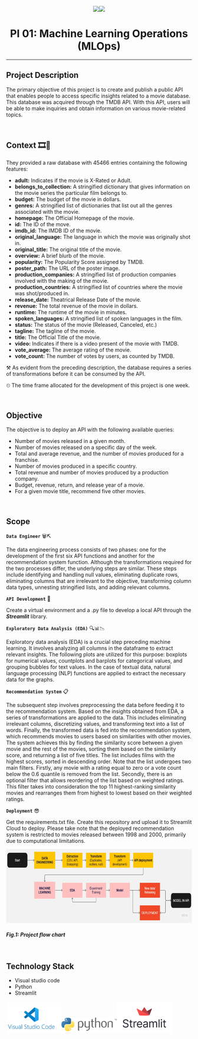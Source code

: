 <p align=center><img src=https://d31uz8lwfmyn8g.cloudfront.net/Assets/logo-henry-white-lg.png><img src="https://user-images.githubusercontent.com/67664604/217914153-1eb00e25-ac08-4dfa-aaf8-53c09038f082.png"  height=150><p>

# <h1 align=center> **PI 01: Machine Learning Operations (MLOps)** </h1>

<hr>  

## **Project Description**

The primary objective of this project is to create and publish a public API that enables people to access specific insights related to a movie database. This database was acquired through the TMDB API. With this API, users will be able to make inquiries and obtain information on various movie-related topics.

<br/>

## Context 🎞🎥

They provided a raw database with 45466 entries containing the following features:

- **adult:** Indicates if the movie is X-Rated or Adult.
- **belongs_to_collection:** A stringified dictionary that gives information on the movie series the particular film belongs to.
- **budget:** The budget of the movie in dollars.
- **genres:** A stringified list of dictionaries that list out all the genres associated with the movie.
- **homepage:** The Official Homepage of the movie.
- **id:** The ID of the move.
- **imdb_id:** The IMDB ID of the movie.
- **original_language:** The language in which the movie was originally shot in.
- **original_title:** The original title of the movie.
- **overview:** A brief blurb of the movie.
- **popularity:** The Popularity Score assigned by TMDB.
- **poster_path:** The URL of the poster image.
- **production_companies:** A stringified list of production companies involved with the making of the movie.
- **production_countries:** A stringified list of countries where the movie was shot/produced in.
- **release_date:** Theatrical Release Date of the movie.
- **revenue:** The total revenue of the movie in dollars.
- **runtime:** The runtime of the movie in minutes.
- **spoken_languages:** A stringified list of spoken languages in the film.
- **status:** The status of the movie (Released, Canceled, etc.)
- **tagline:** The tagline of the movie.
- **title:** The Official Title of the movie.
- **video:** Indicates if there is a video present of the movie with TMDB.
- **vote_average:** The average rating of the movie.
- **vote_count:** The number of votes by users, as counted by TMDB.

⚒ As evident from the preceding description, the database requires a series of transformations before it can be consumed by the API.

⏲ The time frame allocated for the development of this project is one week.

<br/>

## Objective

The objective is to deploy an API with the following available queries:

- Number of movies released in a given month.
- Number of movies released on a specific day of the week.
- Total and average revenue, and the number of movies produced for a franchise.
- Number of movies produced in a specific country.
- Total revenue and number of movies produced by a production company.
- Budget, revenue, return, and release year of a movie.
- For a given movie title, recommend five other movies.

<br/>

## Scope

**`Data Engineer`** 🗑⛏

The data engineering process consists of two phases: one for the development of the first six API functions and another for the recommendation system function. Although the transformations required for the two processes differ, the underlying steps are similar. These steps include identifying and handling null values, eliminating duplicate rows, eliminating columns that are irrelevant to the objective, transforming column data types, unnesting stringified lists, and adding relevant columns.

**`API Development`** 📄

Create a virtual environment and a .py file to develop a local API through the ***Streamlit*** library.

**`Exploratory Data Analysis (EDA)`** 🔍📊📉

Exploratory data analysis (EDA) is a crucial step preceding machine learning. It involves analyzing all columns in the dataframe to extract relevant insights. The following plots are utilized for this purpose: boxplots for numerical values, countplots and barplots for categorical values, and grouping bubbles for text values. In the case of textual data, natural language processing (NLP) functions are applied to extract the necessary data for the graphs.

**`Recommendation System`** 📋

The subsequent step involves preprocessing the data before feeding it to the recommendation system. Based on the insights obtained from EDA, a series of transformations are applied to the data. This includes eliminating irrelevant columns, discretizing values, and transforming text into a list of words.
Finally, the transformed data is fed into the recommendation system, which recommends movies to users based on similarities with other movies. The system achieves this by finding the similarity score between a given movie and the rest of the movies, sorting them based on the similarity score, and returning a list of five titles. The list includes films with the highest scores, sorted in descending order.
Note that the list undergoes two main filters. Firstly, any movie with a rating equal to zero or a vote count below the 0.6 quantile is removed from the list. Secondly, there is an optional filter that allows reordering of the list based on weighted ratings. This filter takes into consideration the top 11 highest-ranking similarity movies and rearranges them from highest to lowest based on their weighted ratings.

**`Deployment`** 😎

Get the requirements.txt file. Create this repository and upload it to Streamlit Cloud to deploy.
Please take note that the deployed recommendation system is restricted to movies released between 1998 and 2000, primarily due to computational limitations.

<p align="center">
<img src="src/flowchart.jpg"  height=200>
</p>

#### *Fig.1: Project flow chart*

<br/>

## Technology Stack

- Visual studio code
- Python
- Streamlit

<img src="src/vsc_logo.png" width="150"/><img src="src/python_logo.png" width="150"/><img src="src/streamlit_logo.png" width="150"/>